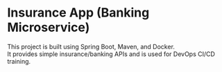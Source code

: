 # Insurance App (Banking Microservice)

This project is built using Spring Boot, Maven, and Docker.  
It provides simple insurance/banking APIs and is used for DevOps CI/CD training.
